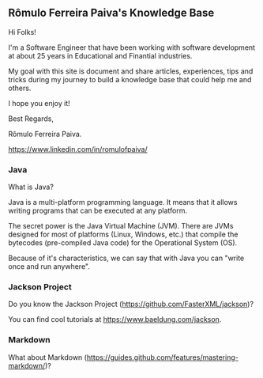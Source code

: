 ## Rômulo Ferreira Paiva's Knowledge Base

Hi Folks!

I'm a Software Engineer that have been working with software development at about 25 years in Educational and Finantial industries.

My goal with this site is document and share articles, experiences, tips and tricks during my journey to build a knowledge base that could help me and others.

I hope you enjoy it!

Best Regards,

Rômulo Ferreira Paiva.

https://www.linkedin.com/in/romulofpaiva/

### Java
What is Java?

Java is a multi-platform programming language. It means that it allows writing programs that can be executed at any platform.

The secret power is the Java Virtual Machine (JVM). There are JVMs designed for most of platforms (Linux, Windows, etc.) that compile the bytecodes (pre-compiled Java code) for the Operational System (OS).

Because of it's characteristics, we can say that with Java you can "write once and run anywhere".

### Jackson Project
Do you know the Jackson Project (https://github.com/FasterXML/jackson)?

You can find cool tutorials at https://www.baeldung.com/jackson.

### Markdown
What about Markdown (https://guides.github.com/features/mastering-markdown/)?

